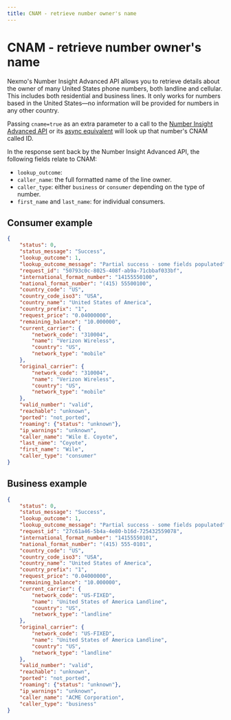 ```yaml
---
title: CNAM - retrieve number owner's name
---
```


# CNAM - retrieve number owner's name

Nexmo's Number Insight Advanced API allows you to retrieve details about the owner of many United States phone numbers, both landline and cellular. This includes both residential and business lines. It only works for numbers based in the United States—no information will be provided for numbers in any other country.

Passing `cname=true` as an extra parameter to a call to the [Number Insight Advanced API](/number-insight/building-blocks/number-insight-advanced) or its [async equivalent](/number-insight/building-blocks/number-insight-advanced-async) will look up that number's CNAM called ID.

In the response sent back by the Number Insight Advanced API, the following fields relate to CNAM:

* `lookup_outcome`: 
* `caller_name`: the full formatted name of the line owner.
* `caller_type`: either `business` or `consumer` depending on the type of number.
* `first_name` and `last_name`: for individual consumers.

## Consumer example

```json
{
    "status": 0,
    "status_message": "Success",
    "lookup_outcome": 1,
    "lookup_outcome_message": "Partial success - some fields populated",
    "request_id": "50793c0c-8025-408f-ab9a-71cbbaf033bf",
    "international_format_number": "14155550100",
    "national_format_number": "(415) 55500100",
    "country_code": "US",
    "country_code_iso3": "USA",
    "country_name": "United States of America",
    "country_prefix": "1",
    "request_price": "0.04000000",
    "remaining_balance": "10.000000",
    "current_carrier": {
        "network_code": "310004",
        "name": "Verizon Wireless",
        "country": "US",
        "network_type": "mobile"
    },
    "original_carrier": {
        "network_code": "310004",
        "name": "Verizon Wireless",
        "country": "US",
        "network_type": "mobile"
    },
    "valid_number": "valid",
    "reachable": "unknown",
    "ported": "not_ported",
    "roaming": {"status": "unknown"},
    "ip_warnings": "unknown",
    "caller_name": "Wile E. Coyote",
    "last_name": "Coyote",
    "first_name": "Wile",
    "caller_type": "consumer"
}
```

## Business example

```json
{
    "status": 0,
    "status_message": "Success",
    "lookup_outcome": 1,
    "lookup_outcome_message": "Partial success - some fields populated",
    "request_id": "27c61a46-5b4a-4e80-b16d-725432559078",
    "international_format_number": "14155550101",
    "national_format_number": "(415) 555-0101",
    "country_code": "US",
    "country_code_iso3": "USA",
    "country_name": "United States of America",
    "country_prefix": "1",
    "request_price": "0.04000000",
    "remaining_balance": "10.000000",
    "current_carrier": {
        "network_code": "US-FIXED",
        "name": "United States of America Landline",
        "country": "US",
        "network_type": "landline"
    },
    "original_carrier": {
        "network_code": "US-FIXED",
        "name": "United States of America Landline",
        "country": "US",
        "network_type": "landline"
    },
    "valid_number": "valid",
    "reachable": "unknown",
    "ported": "not_ported",
    "roaming": {"status": "unknown"},
    "ip_warnings": "unknown",
    "caller_name": "ACME Corporation",
    "caller_type": "business"
}
```
